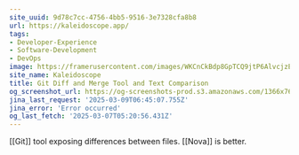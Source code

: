 ```yaml
---
site_uuid: 9d78c7cc-4756-4bb5-9516-3e7328cfa8b8
url: https://kaleidoscope.app/
tags:
- Developer-Experience
- Software-Development
- DevOps
image: https://framerusercontent.com/images/WKCnCkBdp8GpTCQ9jtP6AlvcjzE.jpeg
site_name: Kaleidoscope
title: Git Diff and Merge Tool and Text Comparison
og_screenshot_url: https://og-screenshots-prod.s3.amazonaws.com/1366x768/80/false/e27b11485323566563af5be6b42eb5e86b44e39f3f007ece70b6104c08f900dd.jpeg
jina_last_request: '2025-03-09T06:45:07.755Z'
jina_error: 'Error occurred'
og_last_fetch: '2025-03-07T05:20:56.431Z'
---
```

[[Git]] tool exposing differences between files.  [[Nova]] is better. 
